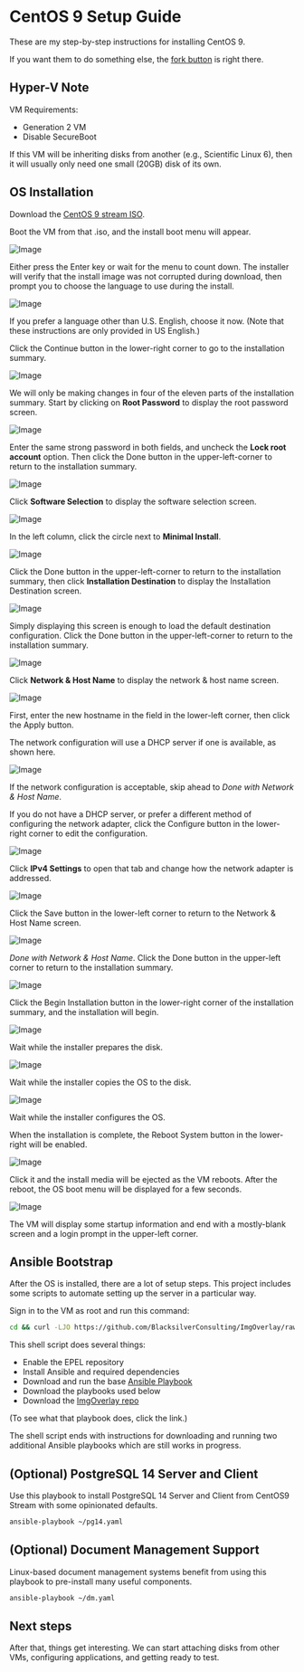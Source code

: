 # CentOS 9 Setup Guide

These are my step-by-step instructions for installing CentOS 9.

If you want them to do something else, the [fork button](https://github.com/BlacksilverConsulting/OS9) is right there.

## Hyper-V Note

VM Requirements:
- Generation 2 VM
- Disable SecureBoot

If this VM will be inheriting disks from another (e.g., Scientific Linux 6), then it will usually only need one small (20GB) disk of its own.

## OS Installation

Download the [CentOS 9 stream ISO](https://mirrors.ocf.berkeley.edu/centos-stream/9-stream/BaseOS/x86_64/iso/CentOS-Stream-9-latest-x86_64-dvd1.iso).

Boot the VM from that .iso, and the install boot menu will appear.

![Image](/images/01-InstallerBoot.png)

Either press the Enter key or wait for the menu to count down. The installer will verify that the install image was not corrupted during download, then prompt you to choose the language to use during the install.

![Image](/images/02-InstallLanguage.png)

If you prefer a language other than U.S. English, choose it now. (Note that these instructions are only provided in US English.)

Click the Continue button in the lower-right corner to go to the installation summary.

![Image](/images/03-InstallMenu1.png)

We will only be making changes in four of the eleven parts of the installation summary. Start by clicking on **Root Password** to display the root password screen.

![Image](/images/04-RootPassword1.png)

Enter the same strong password in both fields, and uncheck the **Lock root account** option. Then click the Done button in the upper-left-corner to return to the installation summary.

![Image](/images/06-InstallMenu2.png)

Click **Software Selection** to display the software selection screen.

![Image](/images/07-InstallType1.png)

In the left column, click the circle next to **Minimal Install**.

![Image](/images/08-InstallType2.png)

Click the Done button in the upper-left-corner to return to the installation summary, then click **Installation Destination** to display the Installation Destination screen.

![Image](/images/10-Destination.png)

Simply displaying this screen is enough to load the default destination configuration. Click the Done button in the upper-left-corner to return to the installation summary.

![Image](/images/11-InstallMenu4.png)

Click **Network & Host Name** to display the network & host name screen.

![Image](/images/12-Network1.png)

First, enter the new hostname in the field in the lower-left corner, then click the Apply button.

The network configuration will use a DHCP server if one is available, as shown here.

![Image](/images/13-Network2.png)

If the network configuration is acceptable, skip ahead to _Done with Network & Host Name_.

If you do not have a DHCP server, or prefer a different method of configuring the network adapter, click the Configure button in the lower-right corner to edit the configuration.

![Image](/images/14-NetworkAdapter1.png)

Click **IPv4 Settings** to open that tab and change how the network adapter is addressed.

![Image](/images/15-NetworkAdapter2.png)

Click the Save button in the lower-left corner to return to the Network & Host Name screen.

![Image](/images/16-Network3.png)

_Done with Network & Host Name_. Click the Done button in the upper-left corner to return to the installation summary.

![Image](/images/17-InstallMenu5.png)

Click the Begin Installation button in the lower-right corner of the installation summary, and the installation will begin.

![Image](/images/18-InstallProgress1.png)

Wait while the installer prepares the disk.

![Image](/images/19-InstallProgress2.png)

Wait while the installer copies the OS to the disk.

![Image](/images/20-InstallProgress3.png)

Wait while the installer configures the OS.

When the installation is complete, the Reboot System button in the lower-right will be enabled.

![Image](/images/21-InstallComplete.png)

Click it and the install media will be ejected as the VM reboots. After the reboot, the OS boot menu will be displayed for a few seconds. 

![Image](/images/22-OSBootMenu.png)

The VM will display some startup information and end with a mostly-blank screen and a login prompt in the upper-left corner.

## Ansible Bootstrap

After the OS is installed, there are a lot of setup steps. This project includes some scripts to automate setting up the server in a particular way.

Sign in to the VM as root and run this command:

```bash
cd && curl -LJO https://github.com/BlacksilverConsulting/ImgOverlay/raw/main/start.sh && bash start.sh
```

This shell script does several things:
- Enable the EPEL repository
- Install Ansible and required dependencies
- Download and run the base [Ansible Playbook](https://github.com/BlacksilverConsulting/ImgOverlay/raw/main/var/imaging/resources/ansible/base.yaml)
- Download the playbooks used below
- Download the [ImgOverlay repo](https://github.com/BlacksilverConsulting/ImgOverlay)

(To see what that playbook does, click the link.)

The shell script ends with instructions for downloading and running two additional Ansible playbooks which are still works in progress.

## (Optional) PostgreSQL 14 Server and Client

Use this playbook to install PostgreSQL 14 Server and Client from CentOS9 Stream with some opinionated defaults.

```bash
ansible-playbook ~/pg14.yaml
```

## (Optional) Document Management Support
 
Linux-based document management systems benefit from using this playbook to pre-install many useful components.

```bash
ansible-playbook ~/dm.yaml
```

## Next steps

After that, things get interesting. We can start attaching disks from other VMs, configuring applications, and getting ready to test.
